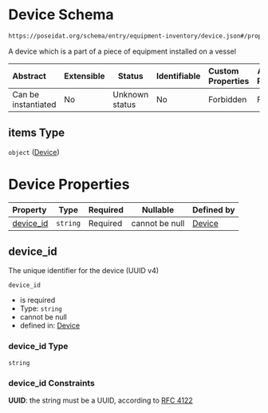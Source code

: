 # Device Schema

```txt
https://poseidat.org/schema/entry/equipment-inventory/device.json#/properties/device/items
```

A device which is a part of a piece of equipment installed on a vessel


| Abstract            | Extensible | Status         | Identifiable | Custom Properties | Additional Properties | Access Restrictions | Defined In                                                                                  |
| :------------------ | ---------- | -------------- | ------------ | :---------------- | --------------------- | ------------------- | ------------------------------------------------------------------------------------------- |
| Can be instantiated | No         | Unknown status | No           | Forbidden         | Forbidden             | none                | [equipment.json\*](schemas/entry/equipment-inventory/equipment.json "open original schema") |

## items Type

`object` ([Device](equipment-properties-device-device.md))

# Device Properties

| Property                | Type     | Required | Nullable       | Defined by                                                                                                                              |
| :---------------------- | -------- | -------- | -------------- | :-------------------------------------------------------------------------------------------------------------------------------------- |
| [device_id](#device_id) | `string` | Required | cannot be null | [Device](device-properties-device_id.md "https&#x3A;//poseidat.org/schema/entry/equipment-inventory/device.json#/properties/device_id") |

## device_id

The unique identifier for the device (UUID v4)


`device_id`

-   is required
-   Type: `string`
-   cannot be null
-   defined in: [Device](device-properties-device_id.md "https&#x3A;//poseidat.org/schema/entry/equipment-inventory/device.json#/properties/device_id")

### device_id Type

`string`

### device_id Constraints

**UUID**: the string must be a UUID, according to [RFC 4122](https://tools.ietf.org/html/rfc4122 "check the specification")
